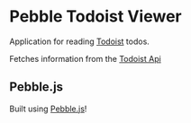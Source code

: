 # Pebble Todoist Viewer

Application for reading [Todoist](http://todoist.com) todos.

Fetches information from the [Todoist Api](http://todoist.com/api)

## Pebble.js

Built using [Pebble.js](http://pebble.github.io/pebblejs)!
